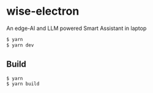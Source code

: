 # wise-electron
 An edge-AI and LLM powered Smart Assistant in laptop

```bash
$ yarn
$ yarn dev
```

## Build
```bash
$ yarn
$ yarn build
```
